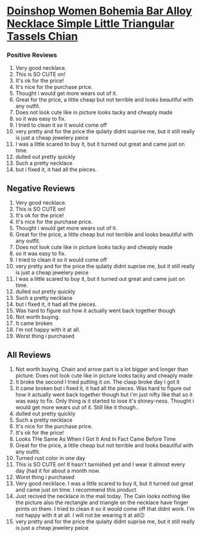 # [Doinshop Women Bohemia Bar Alloy Necklace Simple Little Triangular Tassels Chian](https://products.checkmycream.com/products/Doinshop-Women-Bohemia-Bar-Alloy-Necklace-Simple-Little-Triangular-Tassels-Chian.html)

### Positive Reviews

<ol>
      <li>Very good necklace.</li>
      <li>This is SO CUTE on!  </li>
      <li>It&#x27;s ok for the price!</li>
      <li>It&#x27;s nice for the purchase price.</li>
      <li>Thought i would get more wears out of it.</li>
      <li>Great for the price, a little cheap but not terrible and looks beautiful with any outfit.</li>
      <li>Does not look cute like in picture looks tacky and cheaply made</li>
      <li>so it was easy to fix.</li>
      <li>I tried to clean it so it would come off</li>
      <li>very pretty and for the price the qulaity didnt suprise me, but it still really is just a cheap jewelery peice</li>
      <li>I was a little scared to buy it, but it turned out great and came just on time.</li>
      <li>dulled out pretty quickly</li>
      <li>Such a pretty necklace</li>
      <li>but i fixed it, it had all the pieces.</li>
</ol>


<h2>Negative Reviews</h2>
<ol>
<li> Very good necklace.</li>
<li> This is SO CUTE on!  </li>
<li> It&#x27;s ok for the price!</li>
<li> It&#x27;s nice for the purchase price.</li>
<li> Thought i would get more wears out of it.</li>
<li> Great for the price, a little cheap but not terrible and looks beautiful with any outfit.</li>
<li> Does not look cute like in picture looks tacky and cheaply made</li>
<li> so it was easy to fix.</li>
<li> I tried to clean it so it would come off</li>
<li> very pretty and for the price the qulaity didnt suprise me, but it still really is just a cheap jewelery peice</li>
<li> I was a little scared to buy it, but it turned out great and came just on time.</li>
<li> dulled out pretty quickly</li>
<li> Such a pretty necklace</li>
<li> but i fixed it, it had all the pieces.</li>
<li> Was hard to figure out how it actually went back together though</li>
<li> Not worth buying.</li>
<li> It came broken</li>
<li> I&#x27;m not happy with it at all.</li>
<li> Worst thing i purchased</li>
</ol>

<h2>All Reviews</h2>

<ol>
    <li> Not worth buying. Chain and arrow part is a lot bigger and longer than picture. Does not look cute like in picture looks tacky and cheaply made</li>
    <li> It broke the second I tried putting it on. The clasp broke day I got it</li>
    <li> It came broken but i fixed it, it had all the pieces. Was hard to figure out how it actually went back together though but i&#x27;m just nifty like that so it was easy to fix. Only thing is it started to lose it&#x27;s shiney-ness. Thought i would get more wears out of it. Still like it though..</li>
    <li> dulled out pretty quickly</li>
    <li> Such a pretty necklace</li>
    <li> It&#x27;s nice for the purchase price.</li>
    <li> It&#x27;s ok for the price!</li>
    <li> Looks THe Same As When I Got It And In Fact Came Before Time</li>
    <li> Great for the price, a little cheap but not terrible and looks beautiful with any outfit.</li>
    <li> Turned rust color in one day</li>
    <li> This is SO CUTE on!  It hasn&#x27;t tarnished yet and I wear it almost every day (had it for about a month now.</li>
    <li> Worst thing i purchased</li>
    <li> Very good necklace. I was a little scared to buy it, but it turned out great and came just on time. I recommend this product</li>
    <li> Just recived the necklace in the mail today. The Cain looks nothing like the picture also the rectangle and triangle on the necklace have finger prints on them. I tried to clean it so it would come off that didnt work. I&#x27;m not happy with it at all. I will not be wearing it at all😐</li>
    <li> very pretty and for the price the qulaity didnt suprise me, but it still really is just a cheap jewelery peice</li>
</ol>




